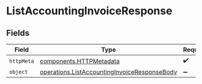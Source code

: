 # ListAccountingInvoiceResponse


## Fields

| Field                                                                                                        | Type                                                                                                         | Required                                                                                                     | Description                                                                                                  |
| ------------------------------------------------------------------------------------------------------------ | ------------------------------------------------------------------------------------------------------------ | ------------------------------------------------------------------------------------------------------------ | ------------------------------------------------------------------------------------------------------------ |
| `httpMeta`                                                                                                   | [components.HTTPMetadata](../../models/components/httpmetadata.md)                                           | :heavy_check_mark:                                                                                           | N/A                                                                                                          |
| `object`                                                                                                     | [operations.ListAccountingInvoiceResponseBody](../../models/operations/listaccountinginvoiceresponsebody.md) | :heavy_minus_sign:                                                                                           | N/A                                                                                                          |